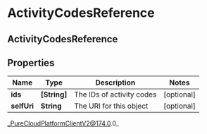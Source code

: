# ActivityCodesReference

## ActivityCodesReference

## Properties

|Name | Type | Description | Notes|
|------------ | ------------- | ------------- | -------------|
| **ids** | **[String]** | The IDs of activity codes | [optional] |
| **selfUri** | **String** | The URI for this object | [optional] |



_PureCloudPlatformClientV2@174.0.0_
